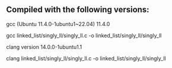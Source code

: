 ## Compiled with the following versions:

gcc (Ubuntu 11.4.0-1ubuntu1~22.04) 11.4.0

gcc linked_list/singly_ll/singly_ll.c -o linked_list/singly_ll/singly_ll

clang version 14.0.0-1ubuntu1.1

clang linked_list/singly_ll/singly_ll.c -o linked_list/singly_ll/singly_ll